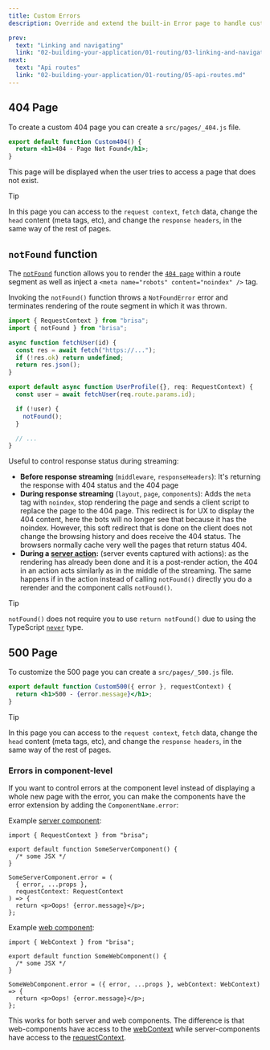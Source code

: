 ```yaml
---
title: Custom Errors
description: Override and extend the built-in Error page to handle custom errors.

prev:
  text: "Linking and navigating"
  link: "02-building-your-application/01-routing/03-linking-and-navigating.md"
next:
  text: "Api routes"
  link: "02-building-your-application/01-routing/05-api-routes.md"
---
```


## 404 Page

To create a custom 404 page you can create a `src/pages/_404.js` file.

```jsx filename="src/pages/_404.js"
export default function Custom404() {
  return <h1>404 - Page Not Found</h1>;
}
```

This page will be displayed when the user tries to access a page that does not exist.

> [!TIP]
>
> In this page you can access to the `request context`, `fetch` data, change the `head` content (meta tags, etc), and change the `response headers`, in the same way of the rest of pages.

## `notFound` function

The [`notFound`](/docs/api-reference/functions/notFound) function allows you to render the [`404 page`](#404-page) within a route segment as well as inject a `<meta name="robots" content="noindex" />` tag.

Invoking the `notFound()` function throws a `NotFoundError` error and terminates rendering of the route segment in which it was thrown.

```jsx filename="src/pages/user/[id].tsx"
import { RequestContext } from "brisa";
import { notFound } from "brisa";

async function fetchUser(id) {
  const res = await fetch("https://...");
  if (!res.ok) return undefined;
  return res.json();
}

export default async function UserProfile({}, req: RequestContext) {
  const user = await fetchUser(req.route.params.id);

  if (!user) {
    notFound();
  }

  // ...
}
```

Useful to control response status during streaming:

- **Before response streaming** (`middleware`, `responseHeaders`): It's returning the response with 404 status and the 404 page
- **During response streaming** (`layout`, `page`, `components`): Adds the `meta` tag with `noindex`, stop rendering the page and sends a client script to replace the page to the 404 page. This redirect is for UX to display the 404 content, here the bots will no longer see that because it has the noindex. However, this soft redirect that is done on the client does not change the browsing history and does receive the 404 status. The browsers normally cache very well the pages that return status 404.
- **During a [server action](/docs/components-details/server-actions):** (server events captured with actions): as the rendering has already been done and it is a post-render action, the 404 in an action acts similarly as in the middle of the streaming. The same happens if in the action instead of calling `notFound()` directly you do a rerender and the component calls `notFound()`.

> [!TIP]
>
> `notFound()` does not require you to use `return notFound()` due to using the TypeScript [`never`](https://www.typescriptlang.org/docs/handbook/2/functions.html#never) type.

## 500 Page

To customize the 500 page you can create a `src/pages/_500.js` file.

```jsx filename="src/pages/_500.js"
export default function Custom500({ error }, requestContext) {
  return <h1>500 - {error.message}</h1>;
}
```

> [!TIP]
>
> In this page you can access to the `request context`, `fetch` data, change the `head` content (meta tags, etc), and change the `response headers`, in the same way of the rest of pages.

### Errors in component-level

If you want to control errors at the component level instead of displaying a whole new page with the error, you can make the components have the error extension by adding the `ComponentName.error`:

Example [server component](/docs/components-details/server-components):

```tsx
import { RequestContext } from "brisa";

export default function SomeServerComponent() {
  /* some JSX */
}

SomeServerComponent.error = (
  { error, ...props },
  requestContext: RequestContext
) => {
  return <p>Oops! {error.message}</p>;
};
```

Example [web component](/docs/components-details/web-components):

```tsx
import { WebContext } from "brisa";

export default function SomeWebComponent() {
  /* some JSX */
}

SomeWebComponent.error = ({ error, ...props }, webContext: WebContext) => {
  return <p>Oops! {error.message}</p>;
};
```

This works for both server and web components. The difference is that web-components have access to the [webContext](/docs/building-your-application/data-fetching/web-context) while server-components have access to the [requestContext](/docs/building-your-application/data-fetching/request-context).
